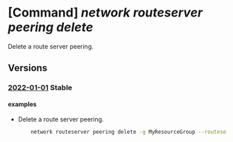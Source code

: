 # [Command] _network routeserver peering delete_

Delete a route server peering.

## Versions

### [2022-01-01](/Resources/mgmt-plane/L3N1YnNjcmlwdGlvbnMve30vcmVzb3VyY2Vncm91cHMve30vcHJvdmlkZXJzL21pY3Jvc29mdC5uZXR3b3JrL3ZpcnR1YWxodWJzL3t9L2JncGNvbm5lY3Rpb25zL3t9/2022-01-01.xml) **Stable**

<!-- mgmt-plane /subscriptions/{}/resourcegroups/{}/providers/microsoft.network/virtualhubs/{}/bgpconnections/{} 2022-01-01 -->

#### examples

- Delete a route server peering.
    ```bash
        network routeserver peering delete -g MyResourceGroup --routeserver MyRouteServer -n MyRouteServerPeer -y
    ```
